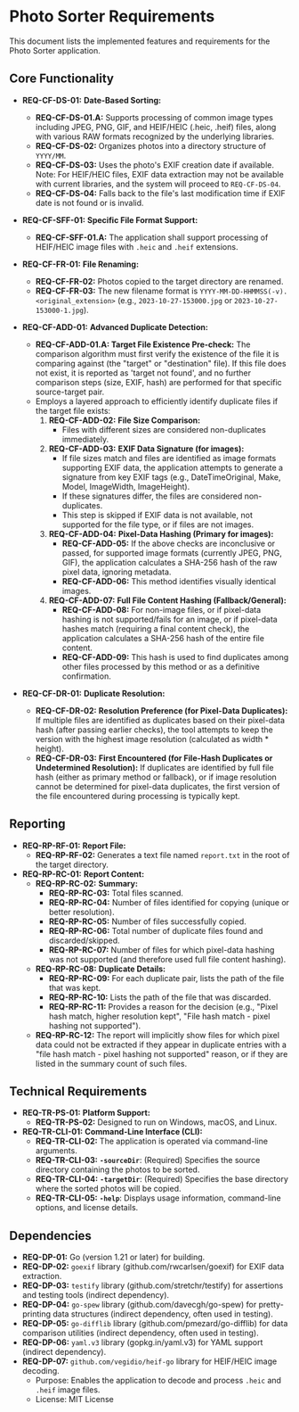 # Photo Sorter Requirements

This document lists the implemented features and requirements for the Photo Sorter application.

## Core Functionality

-   **REQ-CF-DS-01:** **Date-Based Sorting:**
    -   **REQ-CF-DS-01.A:** Supports processing of common image types including JPEG, PNG, GIF, and HEIF/HEIC (.heic, .heif) files, along with various RAW formats recognized by the underlying libraries.
    -   **REQ-CF-DS-02:** Organizes photos into a directory structure of `YYYY/MM`.
    -   **REQ-CF-DS-03:** Uses the photo's EXIF creation date if available. Note: For HEIF/HEIC files, EXIF data extraction may not be available with current libraries, and the system will proceed to `REQ-CF-DS-04`.
    -   **REQ-CF-DS-04:** Falls back to the file's last modification time if EXIF date is not found or is invalid.

-   **REQ-CF-SFF-01:** **Specific File Format Support:**
    -   **REQ-CF-SFF-01.A:** The application shall support processing of HEIF/HEIC image files with `.heic` and `.heif` extensions.

-   **REQ-CF-FR-01:** **File Renaming:**
    -   **REQ-CF-FR-02:** Photos copied to the target directory are renamed.
    -   **REQ-CF-FR-03:** The new filename format is `YYYY-MM-DD-HHMMSS(-v).<original_extension>` (e.g., `2023-10-27-153000.jpg` or `2023-10-27-153000-1.jpg`).

-   **REQ-CF-ADD-01:** **Advanced Duplicate Detection:**
    -   **REQ-CF-ADD-01.A: Target File Existence Pre-check:** The comparison algorithm must first verify the existence of the file it is comparing against (the "target" or "destination" file). If this file does not exist, it is reported as 'target not found', and no further comparison steps (size, EXIF, hash) are performed for that specific source-target pair.
    -   Employs a layered approach to efficiently identify duplicate files if the target file exists:
        1.  **REQ-CF-ADD-02:** **File Size Comparison:**
            -   Files with different sizes are considered non-duplicates immediately.
        2.  **REQ-CF-ADD-03:** **EXIF Data Signature (for images):**
            -   If file sizes match and files are identified as image formats supporting EXIF data, the application attempts to generate a signature from key EXIF tags (e.g., DateTimeOriginal, Make, Model, ImageWidth, ImageHeight).
            -   If these signatures differ, the files are considered non-duplicates.
            -   This step is skipped if EXIF data is not available, not supported for the file type, or if files are not images.
        3.  **REQ-CF-ADD-04:** **Pixel-Data Hashing (Primary for images):**
            -   **REQ-CF-ADD-05:** If the above checks are inconclusive or passed, for supported image formats (currently JPEG, PNG, GIF), the application calculates a SHA-256 hash of the raw pixel data, ignoring metadata.
            -   **REQ-CF-ADD-06:** This method identifies visually identical images.
        4.  **REQ-CF-ADD-07:** **Full File Content Hashing (Fallback/General):**
            -   **REQ-CF-ADD-08:** For non-image files, or if pixel-data hashing is not supported/fails for an image, or if pixel-data hashes match (requiring a final content check), the application calculates a SHA-256 hash of the entire file content.
            -   **REQ-CF-ADD-09:** This hash is used to find duplicates among other files processed by this method or as a definitive confirmation.

-   **REQ-CF-DR-01:** **Duplicate Resolution:**
    -   **REQ-CF-DR-02:** **Resolution Preference (for Pixel-Data Duplicates):** If multiple files are identified as duplicates based on their pixel-data hash (after passing earlier checks), the tool attempts to keep the version with the highest image resolution (calculated as width * height).
    -   **REQ-CF-DR-03:** **First Encountered (for File-Hash Duplicates or Undetermined Resolution):** If duplicates are identified by full file hash (either as primary method or fallback), or if image resolution cannot be determined for pixel-data duplicates, the first version of the file encountered during processing is typically kept.

## Reporting

-   **REQ-RP-RF-01:** **Report File:**
    -   **REQ-RP-RF-02:** Generates a text file named `report.txt` in the root of the target directory.
-   **REQ-RP-RC-01:** **Report Content:**
    -   **REQ-RP-RC-02:** **Summary:**
        -   **REQ-RP-RC-03:** Total files scanned.
        -   **REQ-RP-RC-04:** Number of files identified for copying (unique or better resolution).
        -   **REQ-RP-RC-05:** Number of files successfully copied.
        -   **REQ-RP-RC-06:** Total number of duplicate files found and discarded/skipped.
        -   **REQ-RP-RC-07:** Number of files for which pixel-data hashing was not supported (and therefore used full file content hashing).
    -   **REQ-RP-RC-08:** **Duplicate Details:**
        -   **REQ-RP-RC-09:** For each duplicate pair, lists the path of the file that was kept.
        -   **REQ-RP-RC-10:** Lists the path of the file that was discarded.
        -   **REQ-RP-RC-11:** Provides a reason for the decision (e.g., "Pixel hash match, higher resolution kept", "File hash match - pixel hashing not supported").
    -   **REQ-RP-RC-12:** The report will implicitly show files for which pixel data could not be extracted if they appear in duplicate entries with a "file hash match - pixel hashing not supported" reason, or if they are listed in the summary count of such files.

## Technical Requirements

-   **REQ-TR-PS-01:** **Platform Support:**
    -   **REQ-TR-PS-02:** Designed to run on Windows, macOS, and Linux.
-   **REQ-TR-CLI-01:** **Command-Line Interface (CLI):**
    -   **REQ-TR-CLI-02:** The application is operated via command-line arguments.
    -   **REQ-TR-CLI-03:** **`-sourceDir`**: (Required) Specifies the source directory containing the photos to be sorted.
    -   **REQ-TR-CLI-04:** **`-targetDir`**: (Required) Specifies the base directory where the sorted photos will be copied.
    -   **REQ-TR-CLI-05:** **`-help`**: Displays usage information, command-line options, and license details.

## Dependencies
- **REQ-DP-01:** Go (version 1.21 or later) for building.
- **REQ-DP-02:** `goexif` library (github.com/rwcarlsen/goexif) for EXIF data extraction.
- **REQ-DP-03:** `testify` library (github.com/stretchr/testify) for assertions and testing tools (indirect dependency).
- **REQ-DP-04:** `go-spew` library (github.com/davecgh/go-spew) for pretty-printing data structures (indirect dependency, often used in testing).
- **REQ-DP-05:** `go-difflib` library (github.com/pmezard/go-difflib) for data comparison utilities (indirect dependency, often used in testing).
- **REQ-DP-06:** `yaml.v3` library (gopkg.in/yaml.v3) for YAML support (indirect dependency).
- **REQ-DP-07:** `github.com/vegidio/heif-go` library for HEIF/HEIC image decoding.
    - Purpose: Enables the application to decode and process `.heic` and `.heif` image files.
    - License: MIT License
